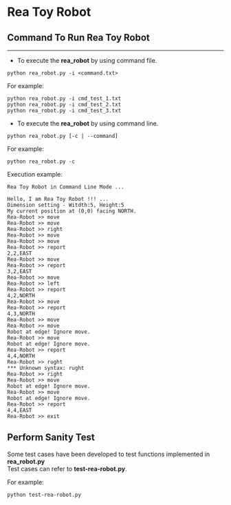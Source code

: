 # Rea Toy Robot

## Command To Run Rea Toy Robot
-------------------------------
- To execute the **rea_robot** by using command file.
```
python rea_robot.py -i <command.txt>
```
For example:
```
python rea_robot.py -i cmd_test_1.txt
python rea_robot.py -i cmd_test_2.txt
python rea_robot.py -i cmd_test_3.txt
```

- To execute the **rea_robot** by using command line.
```
python rea_robot.py [-c | --command]
```

For example:
```
python rea_robot.py -c
```

Execution example:
```
Rea Toy Robot in Command Line Mode ...

Hello, I am Rea Toy Robot !!! ...
Dimension setting - Witdth:5, Height:5
My current position at (0,0) facing NORTH.
Rea-Robot >> move
Rea-Robot >> move
Rea-Robot >> right
Rea-Robot >> move
Rea-Robot >> move
Rea-Robot >> report
2,2,EAST
Rea-Robot >> move
Rea-Robot >> report
3,2,EAST
Rea-Robot >> move
Rea-Robot >> left
Rea-Robot >> report
4,2,NORTH
Rea-Robot >> move
Rea-Robot >> report
4,3,NORTH
Rea-Robot >> move
Rea-Robot >> move
Robot at edge! Ignore move.
Rea-Robot >> move
Robot at edge! Ignore move.
Rea-Robot >> report
4,4,NORTH
Rea-Robot >> rught
*** Unknown syntax: rught
Rea-Robot >> right
Rea-Robot >> move
Robot at edge! Ignore move.
Rea-Robot >> move
Robot at edge! Ignore move.
Rea-Robot >> report
4,4,EAST
Rea-Robot >> exit
```

## Perform Sanity Test
Some test cases have been developed to test functions implemented in **rea_robot.py**  
Test cases can refer to **test-rea-robot.py**.

For example:
```
python test-rea-robot.py
```
